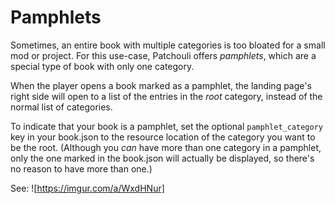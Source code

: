 # Pamphlets

Sometimes, an entire book with multiple categories is too bloated for a 
small mod or project. For this use-case, Patchouli offers *pamphlets*,
which are a special type of book with only one category.

When the player opens a book marked as a pamphlet, the landing page's right
side will open to a list of the entries in the *root* category, instead of
the normal list of categories.

To indicate that your book is a pamphlet, set the optional `pamphlet_category`
key in your book.json to the resource location of the category you want to
be the root. (Although you *can* have more than one category in a pamphlet,
only the one marked in the book.json will actually be displayed, so there's no
reason to have more than one.)

See:
![https://imgur.com/a/WxdHNur]
